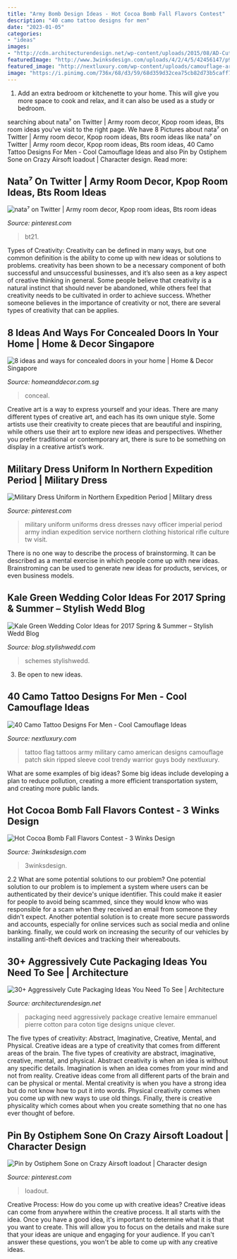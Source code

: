 ```yaml
---
title: "Army Bomb Design Ideas - Hot Cocoa Bomb Fall Flavors Contest"
description: "40 camo tattoo designs for men"
date: "2023-01-05"
categories:
- "ideas"
images:
- "http://cdn.architecturendesign.net/wp-content/uploads/2015/08/AD-Cute-Packaging-Ideas-You-Need-To-See-20.jpg"
featuredImage: "http://www.3winksdesign.com/uploads/4/2/4/5/42456147/p9030101.jpg"
featured_image: "http://nextluxury.com/wp-content/uploads/camouflage-army-tattoo-for-men-with-american-flag-patch-ripped-skin-design.jpg"
image: "https://i.pinimg.com/736x/68/d3/59/68d359d32cea75cb82d73b5caff7e91e.jpg"
---
```



1. Add an extra bedroom or kitchenette to your home. This will give you more space to cook and relax, and it can also be used as a study or bedroom. 

	

		
searching about nata⁷ on Twitter | Army room decor, Kpop room ideas, Bts room ideas you've visit to the right page. We have 8 Pictures about nata⁷ on Twitter | Army room decor, Kpop room ideas, Bts room ideas like nata⁷ on Twitter | Army room decor, Kpop room ideas, Bts room ideas, 40 Camo Tattoo Designs For Men - Cool Camouflage Ideas and also Pin by Ostiphem Sone on Crazy Airsoft loadout | Character design. Read more:
		
    
## Nata⁷ On Twitter | Army Room Decor, Kpop Room Ideas, Bts Room Ideas

<img loading=lazy src="https://i.pinimg.com/736x/68/d3/59/68d359d32cea75cb82d73b5caff7e91e.jpg" onerror="this.onerror=null;this.src='https://tse3.mm.bing.net/th?id=OIP.hb67Gk599fO3PNtU3pgIhAHaJC&amp;pid=15.1';" alt="nata⁷ on Twitter | Army room decor, Kpop room ideas, Bts room ideas">

_Source: pinterest.com_

>bt21. 

	

Types of Creativity:
Creativity can be defined in many ways, but one common definition is the ability to come up with new ideas or solutions to problems. creativity has been shown to be a necessary component of both successful and unsuccessful businesses, and it’s also seen as a key aspect of creative thinking in general. Some people believe that creativity is a natural instinct that should never be abandoned, while others feel that creativity needs to be cultivated in order to achieve success. Whether someone believes in the importance of creativity or not, there are several types of creativity that can be applies.

    
## 8 Ideas And Ways For Concealed Doors In Your Home | Home &amp; Decor Singapore

<img loading=lazy src="http://www.homeanddecor.com.sg/sites/default/files/imagecache/large/prof/2014/07/21983.jpg" onerror="this.onerror=null;this.src='https://tse4.mm.bing.net/th?id=OIP.VS-HTLGBriI-8sJuIW6dCQHaLH&amp;pid=15.1';" alt="8 ideas and ways for concealed doors in your home | Home &amp; Decor Singapore">

_Source: homeanddecor.com.sg_

>conceal. 

	

Creative art is a way to express yourself and your ideas. There are many different types of creative art, and each has its own unique style. Some artists use their creativity to create pieces that are beautiful and inspiring, while others use their art to explore new ideas and perspectives. Whether you prefer traditional or contemporary art, there is sure to be something on display in a creative artist’s work.

    
## Military Dress Uniform In Northern Expedition Period | Military Dress

<img loading=lazy src="https://i.pinimg.com/736x/da/36/9a/da369a99f2f9c809e1dd36a08cde69ef--military-dresses-military-uniforms.jpg" onerror="this.onerror=null;this.src='https://tse3.mm.bing.net/th?id=OIP.5HqW60AuOjbdC5qQTnTNOwHaLI&amp;pid=15.1';" alt="Military Dress Uniform in Northern Expedition Period | Military dress">

_Source: pinterest.com_

>military uniform uniforms dress dresses navy officer imperial period army indian expedition service northern clothing historical rifle culture tw visit. 

	

There is no one way to describe the process of brainstorming. It can be described as a mental exercise in which people come up with new ideas. Brainstroming can be used to generate new ideas for products, services, or even business models.

    
## Kale Green Wedding Color Ideas For 2017 Spring &amp; Summer – Stylish Wedd Blog

<img loading=lazy src="https://blog.stylishwedd.com/wp-content/uploads/2016/11/kaleolive-green-and-grey-wedding-ideas-for-2017.jpg" onerror="this.onerror=null;this.src='https://tse3.mm.bing.net/th?id=OIP.1SJjc0JiO7_ptKwVP_K34QHaPV&amp;pid=15.1';" alt="Kale Green Wedding Color Ideas for 2017 Spring &amp; Summer – Stylish Wedd Blog">

_Source: blog.stylishwedd.com_

>schemes stylishwedd. 

	

3. Be open to new ideas.

    
## 40 Camo Tattoo Designs For Men - Cool Camouflage Ideas

<img loading=lazy src="http://nextluxury.com/wp-content/uploads/camouflage-army-tattoo-for-men-with-american-flag-patch-ripped-skin-design.jpg" onerror="this.onerror=null;this.src='https://tse1.mm.bing.net/th?id=OIP.7nFbqggZ2ulThhtRXDBCcQHaHa&amp;pid=15.1';" alt="40 Camo Tattoo Designs For Men - Cool Camouflage Ideas">

_Source: nextluxury.com_

>tattoo flag tattoos army military camo american designs camouflage patch skin ripped sleeve cool trendy warrior guys body nextluxury. 

	

What are some examples of big ideas?
Some big ideas include developing a plan to reduce pollution, creating a more efficient transportation system, and creating more public lands.

    
## Hot Cocoa Bomb Fall Flavors Contest - 3 Winks Design

<img loading=lazy src="http://www.3winksdesign.com/uploads/4/2/4/5/42456147/p9030101.jpg" onerror="this.onerror=null;this.src='https://tse1.mm.bing.net/th?id=OIP.Fx8rNQS-AlZUt2gAZ0otTgHaFF&amp;pid=15.1';" alt="Hot Cocoa Bomb Fall Flavors Contest - 3 Winks Design">

_Source: 3winksdesign.com_

>3winksdesign. 

	

2.2 What are some potential solutions to our problem?
One potential solution to our problem is to implement a system where users can be authenticated by their device's unique identifier. This could make it easier for people to avoid being scammed, since they would know who was responsible for a scam when they received an email from someone they didn't expect. Another potential solution is to create more secure passwords and accounts, especially for online services such as social media and online banking. finally, we could work on increasing the security of our vehicles by installing anti-theft devices and tracking their whereabouts.

    
## 30+ Aggressively Cute Packaging Ideas You Need To See | Architecture

<img loading=lazy src="http://cdn.architecturendesign.net/wp-content/uploads/2015/08/AD-Cute-Packaging-Ideas-You-Need-To-See-20.jpg" onerror="this.onerror=null;this.src='https://tse3.mm.bing.net/th?id=OIP.8782xg5E-qoBmvNl99BXIAHaKI&amp;pid=15.1';" alt="30+ Aggressively Cute Packaging Ideas You Need To See | Architecture">

_Source: architecturendesign.net_

>packaging need aggressively package creative lemaire emmanuel pierre cotton para coton tige designs unique clever. 

	

The five types of creativity: Abstract, Imaginative, Creative, Mental, and Physical.
Creative ideas are a type of creativity that comes from different areas of the brain. The five types of creativity are abstract, imaginative, creative, mental, and physical. Abstract creativity is when an idea is without any specific details. Imagination is when an idea comes from your mind and not from reality. Creative ideas come from all different parts of the brain and can be physical or mental. Mental creativity is when you have a strong idea but do not know how to put it into words. Physical creativity comes when you come up with new ways to use old things. Finally, there is creative physicality which comes about when you create something that no one has ever thought of before.

    
## Pin By Ostiphem Sone On Crazy Airsoft Loadout | Character Design

<img loading=lazy src="https://i.pinimg.com/736x/65/a0/e4/65a0e4549a3177a7e56de199e00c7e5f.jpg" onerror="this.onerror=null;this.src='https://tse1.mm.bing.net/th?id=OIP.OE8Osyr0kFVPM3w3TWUMQgHaMj&amp;pid=15.1';" alt="Pin by Ostiphem Sone on Crazy Airsoft loadout | Character design">

_Source: pinterest.com_

>loadout. 

	

Creative Process: How do you come up with creative ideas?
Creative ideas can come from anywhere within the creative process. It all starts with the idea. Once you have a good idea, it's important to determine what it is that you want to create. This will allow you to focus on the details and make sure that your ideas are unique and engaging for your audience. If you can't answer these questions, you won't be able to come up with any creative ideas.

